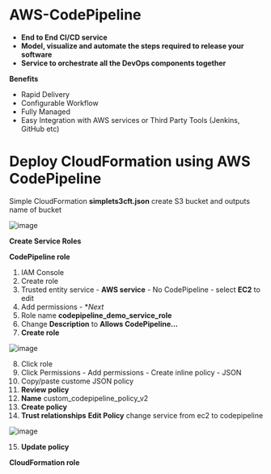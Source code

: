 # AWS-CodePipeline

- **End to End CI/CD service**
- **Model, visualize and automate the steps required to release your software**
- **Service to orchestrate all the DevOps components together**

**Benefits**

- Rapid Delivery
- Configurable Workflow
- Fully Managed
- Easy Integration with AWS services or Third Party Tools (Jenkins, GitHub etc)

# Deploy CloudFormation using AWS CodePipeline

Simple CloudFormation **simplets3cft.json** create S3 bucket and outputs name of bucket

![image](https://user-images.githubusercontent.com/91480603/217857715-e41934c1-b3a2-456f-b4f7-07436e5e0051.png)

**Create Service Roles**

**CodePipeline role**

1. IAM Console
2. Create role
3. Trusted entity service - **AWS service** - No CodePipeline - select **EC2** to edit
4. Add permissions - **Next*
5. Role name **codepipeline_demo_service_role**
6. Change **Description** to **Allows CodePipeline...**
7. **Create role**

![image](https://user-images.githubusercontent.com/91480603/217860005-577ecb84-05c6-47df-bff1-9927fdea4dc9.png)

8. Click role
9. Click Permissions - Add permissions - Create inline policy - JSON
10. Copy/paste custome JSON policy
11. **Review policy**
12. **Name** custom_codepipeline_policy_v2
13. **Create policy**
14. **Trust relationships** **Edit Policy** change service from ec2 to codepipeline

![image](https://user-images.githubusercontent.com/91480603/217862373-9125e61e-ba92-4669-a21c-4916c8595c32.png)

15. **Update policy**

**CloudFormation role**






